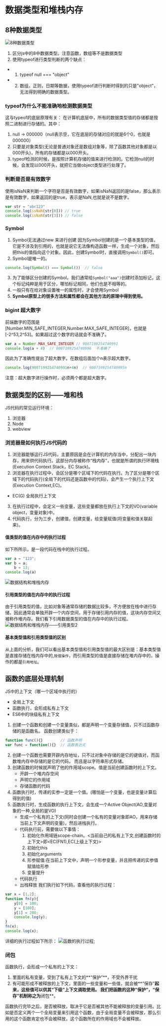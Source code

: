 # 数据类型和堆栈内存

## 8种数据类型
![8种数据类型](./imgs/8种数据类型.jpg)

1. 区分js中的8中数据类型。注意函数，数组等不是数据类型
2. 使用typeof进行类型判断的两个缺点：
* 1. typeof null === "object"
* 2. 数组，正则，日期等数据，使用typeof进行判断时得到的只是"object"，无法得到明确的数据类型。

### typeof为什么不能准确地检测数据类型
这与typeof的底层原理有关：
在计算机底层中，所有的数据类型值的存储都是按照二进制进行存储的。其中：
1. null -> 000000（null表示空，它在底层的存储对应的就是6个0，也就是000000）
2. 只要是对象类型(无论是普通对象还是数组对象等，除了函数其他对象都是以000开头)，所有的存储都是以000开头。
3. typeof检测的时候，是按照计算机存储的值来进行检测的。它检测null的时候，会发现以000开头，就把它当做object类型进行处理了。


### 判断是否是有效数字
使用isNaN来判断一个字符是否是有效数字，如果isNaN返回的是false，那么表示是有效数字，如果返回的是true，表示是NaN,也就是说不是数字。
```js
var str = "abc123"
console.log(isNaN(str[0])) // true
console.log(isNaN(str[3])) // false
```
### Symbol
1. Symbol无法通过new 来进行创建
因为Symbol创建的是一个基本类型的值，它是不涉及到引用的，也就是说它无法像构造函数一样，生成一个对象，然后把this的值指向这个对象。因此，创建Symbol时，直接调用`Symbol()`即可。
2. Symbol是唯一的。
```js
console.log(Symbol() === Symbol())  // false
```
3. 为了能够区分创建的Symbol，我们通常给`Symbol("aaa")`创建时添加标记，这个标记纯粹是用于区分，哪怕标记相同，他们也是不相等的。
4. 一般只有在给对象设置唯一的属性时，才会使用Symbol
5. **Symbol原型上的很多方法和属性都会在其他方法的原理中得到使用。**


### bigint 超大数字
前端数字的范围是[Number.MIN_SAFE_INTEGER,Number.MAX_SAFE_INTEGER]，也就是[-2^53,2^53]。如果超过这个数字的话就会不准确了。
```js
var a = Number.MAX_SAFE_INTEGER // 9007199254740991
console.log(a + 4)  // 9007199254740996  不准确了
```
因此为了准确性提出了超大数字。在数组后面加个n表示超大数字。
```js
console.log(9007199254740991n+4n)  // 9007199254740995n
```
注意：超大数字进行操作时，必须两个都是超大数字。

## 数据类型的区别——堆和栈

JS代码的常见运行环境：
1. 浏览器
2. Node
3. webview

### 浏览器是如何执行JS代码的

1. 浏览器能够运行JS代码，主要原因是会在计算机的内存当中，分配出一块内存，用来供代码执行。这部分内存被称作“栈内存”，也就是所谓的执行环境栈(Execution Context Stack，EC Stack)。
2. 浏览器在执行过程中，会区分是哪个区域下的代码在执行。为了区分是哪个区域下的代码执行(全局下的代码还是函数中的代码)，会产生一个执行上下文(Execution Context,EC)。
* EC(G) 全局执行上下文
3. 在执行过程中，会定义一些变量，这些变量都放在执行上下文的VO(variable object，变量对象)中。
4. 代码执行，分为三步，创建值，创建变量，给变量赋值(将变量和值关联起来)。
#### 值类型的值在内存中的执行过程
如下所所示，是一段代码在栈中的执行过程。
```js
var a = "123";
var b = a;
    b = 13;
console.log(a)

```
![数据结构和堆栈内存](./imgs/数据结构和堆栈内存1.png)

#### 引用类型的值在内存中的执行过程
由于引用类型的值，比如对象等通常存储的数据比较多，不方便放在栈中进行存储，因此通常会单独开辟一个内存空间，用于存储引用内存的值，这块内存空间又被称作堆内存。我们看下引用数据类型的值在内存中的执行过程。
![数据结构和堆栈内存——引用类型2](./imgs/数据结构和堆栈内存——引用类型2.png)

#### 基本类型值和引用类型值的区别
从上面的分析，我们可以看出基本类型值和引用类型值的最大区别是：基本类型值是直接存储在栈内存中的,`按值操作`，而引用类型的值是直接存储在堆内存中的，操作的都是`引用地址`。


## 函数的底层处理机制

JS中的上下文（哪一个区域中执行的）
* 全局上下文
* 函数执行，会形成私有上下文
* ES6中的块级私有上下文

1. 创建一个函数和创建一个变量类似，都是声明一个变量存储值，只不过函数存储的是函数名。
函数创建类似于：
```js
function func(){}        // 函数声明
var func = function(){}  // 函数表达式
```
2. 创建一个函数也需要开辟内存地址，只不过对象中存储的是它的键值对，而函数堆内存中存储的是它的代码，
而且是以字符串形式存储。
3. 创建函数的时候就声明了他的作用域scope。值是当前创建函数时的上下文。
   * 开辟一个堆内存空间
   * 声明它的作用域
   * 存储函数的代码 
4. 函数执行时，传递的实参一定是一个值。(哪怕是一个变量，也是变量计算后得到的值)
5. 函数执行时，生成函数的执行上下文，会生成一个Active Object(AO,变量对象的一种,全局的是VO)
   * 生成一个私有的上下文(同时会创建一个私有的变量对象即AO，用来存储当前上下文声明的变量)，然后进栈执行。
   * 代码执行前，需要做以下事情：
     1. 初始化作用域链scope-chain。<当前自己的私有上下文,创建函数时的上下文>即<EC(FN1),EC(上级上下文)>
     2. 初始化this
     3. 初始化arguments
     4. 形参赋值:在当前上下文中，声明一个形参变量，并且把传递的实参值赋值给形参
     5. 变量提升
   * 代码执行
   * 出栈释放
我们执行如下代码，查看他的执行过程：
```js
var x = [1,2];
function fn(y){
    y[0] = 100;
    y = [100];
    y[1] = 200;
    console.log(y);
}
fn(x);
console.log(x);
```
详细的执行过程如下所示：
![函数的执行过程](./imgs/函数内部执行过程.png);


### 闭包
函数执行，会形成一个私有的上下文：
1. 里面的私有变量，受到了私有上下文的**“保护”**，不受外界干扰
2. 有可能形成不被释放的上下文，里面的一些变量和一些值，就会被**“保存”**起来，这些值可以供其“下级”上下文调取使用。
我们把函数的这种“保护”，“保存”机制称之为**闭包**。


函数执行完毕之后，是否被释放，取决于它是否被其他不能被释放的变量引用。比如是否定义两个一个全局变量来引用这个函数，由于全局变量不会被释放，那么引用的这个函数肯定也不会被释放，这个函数所在的作用域也不会被释放。